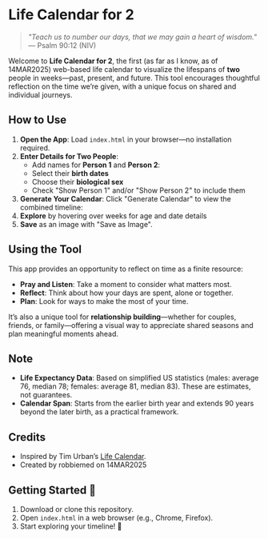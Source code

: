 # Life Calendar for 2

> *"Teach us to number our days, that we may gain a heart of wisdom."* — Psalm 90:12 (NIV)

Welcome to **Life Calendar for 2**, the first (as far as I know, as of 14MAR2025) web-based life calendar to visualize the lifespans of **two** people in weeks—past, present, and future. This tool encourages thoughtful reflection on the time we’re given, with a unique focus on shared and individual journeys.

## How to Use

1. **Open the App**: Load `index.html` in your browser—no installation required.
2. **Enter Details for Two People**:
     - Add names for **Person 1** and **Person 2**:
     - Select their **birth dates**
     - Choose their **biological sex**
     - Check "Show Person 1" and/or "Show Person 2" to include them
3. **Generate Your Calendar**: Click "Generate Calendar" to view the combined timeline:
4. **Explore** by hovering over weeks for age and date details
5. **Save** as an image with "Save as Image".

## Using the Tool

This app provides an opportunity to reflect on time as a finite resource:
- **Pray and Listen**: Take a moment to consider what matters most.
- **Reflect**: Think about how your days are spent, alone or together.
- **Plan**: Look for ways to make the most of your time.

It’s also a unique tool for **relationship building**—whether for couples, friends, or family—offering a visual way to appreciate shared seasons and plan meaningful moments ahead.

## Note

- **Life Expectancy Data**: Based on simplified US statistics (males: average 76, median 78; females: average 81, median 83). These are estimates, not guarantees.
- **Calendar Span**: Starts from the earlier birth year and extends 90 years beyond the later birth, as a practical framework.

## Credits

- Inspired by Tim Urban’s [Life Calendar](https://waitbutwhy.com/2014/05/life-weeks.html).
- Created by robbiemed on 14MAR2025

## Getting Started 🚀

1. Download or clone this repository.
2. Open `index.html` in a web browser (e.g., Chrome, Firefox).
3. Start exploring your timeline! 🌟
